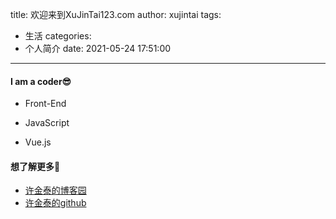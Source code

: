 title: 欢迎来到XuJinTai123.com
author: xujintai
tags:
  - 生活
categories:
  - 个人简介
date: 2021-05-24 17:51:00
---
#### I am a coder😎
* Front-End
+ JavaScript
- Vue.js

#### 想了解更多🤣
* [许金泰的博客园](https://www.cnblogs.com/xjt31/)
* [许金泰的github](https://github.com/xujintai123)